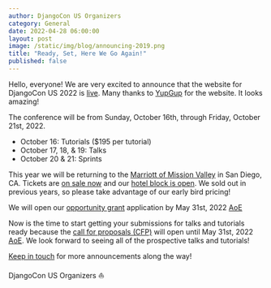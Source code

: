 ```yaml
---
author: DjangoCon US Organizers
category: General
date: 2022-04-28 06:00:00
layout: post
image: /static/img/blog/announcing-2019.png
title: "Ready, Set, Here We Go Again!"
published: false
---
```

Hello, everyone!
We are very excited to announce that the website for DjangoCon US 2022 is [live](https://2022.djangocon.us).
Many thanks to [YupGup](http://yupgup.com/) for the website.
It looks amazing!

The conference will be from Sunday, October 16th, through Friday, October 21st, 2022.

- October 16: Tutorials ($195 per tutorial)
- October 17, 18, &amp; 19: Talks
- October 20 &amp; 21: Sprints

This year we will be returning to the [Marriott of Mission Valley](https://2022.djangocon.us/venue/) in San Diego, CA.
Tickets are [on sale now](https://ti.to/defna/djangocon-us-2022) and our [hotel block is open](https://bit.ly/2UZ0oQQ).
We sold out in previous years, so please take advantage of our early bird pricing!

We will open our [opportunity grant](https://2022.djangocon.us/opportunity-grants/) application by May 31st, 2022 [AoE](https://time.is/compare/0000_31_May_2022_in_Anywhere_on_Earth)

Now is the time to start getting your submissions for talks and tutorials ready because the [call for proposals (CFP)](https://2022.djangocon.us/speaking/) will open until May 31st, 2022 [AoE](https://time.is/compare/0000_31_May_2022_in_Anywhere_on_Earth).
We look forward to seeing all of the prospective talks and tutorials!

[Keep in touch](https://twitter.com/djangocon) for more announcements along the way!

DjangoCon US Organizers :sailboat:
